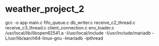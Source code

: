 # weather_project_2

gcc -o app main.c fifo_queue.c db_writer.c receive_c2_thread.c receive_c3_thread.c client_connection.c env_loader.c /usr/local/lib/libopen62541.a -I/usr/local/include -I/usr/include/mariadb -L/usr/lib/aarch64-linux-gnu -lmariadb -lpthread